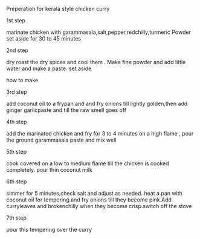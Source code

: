 Preperation for kerala style chicken curry

1st step 

marinate chicken with garammasala,salt,pepper,redchilly,turmeric Powder set aside for 30 to 45 minutes

2nd step

dry roast the dry spices and cool them  . Make fine powder and add little water and make a paste. set aside

how to make

3rd step

add coconut oil to a frypan and and fry onions till lightly golden,then add ginger garlicpaste  and till the raw smell goes off

4th step

add the marinated chicken and fry for 3 to 4 minutes on a high flame , pour the ground garammasala paste and mix well

5th step

cook covered on a low to medium flame till the chicken is cooked completely. pour thin coconut milk

6th step

simmer for 5 minutes,check salt and adjust as needed. heat a pan with coconut oil for tempering.and fry onions till they become pink.Add curryleaves and brokenchilly when they become crisp.switch off the stove

7th step

pour  this tempering over the curry
